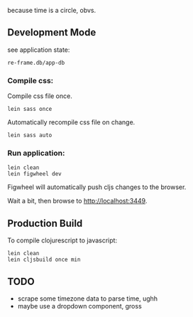 because time is a circle, obvs.


## Development Mode

see application state:

```
re-frame.db/app-db
```


### Compile css:

Compile css file once.

```
lein sass once
```

Automatically recompile css file on change.

```
lein sass auto
```

### Run application:

```
lein clean
lein figwheel dev
```

Figwheel will automatically push cljs changes to the browser.

Wait a bit, then browse to [http://localhost:3449](http://localhost:3449).

## Production Build

To compile clojurescript to javascript:

```
lein clean
lein cljsbuild once min
```

## TODO

- scrape some timezone data to parse time, ughh
- maybe use a dropdown component, gross
